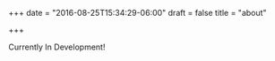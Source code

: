 +++
date = "2016-08-25T15:34:29-06:00"
draft = false
title = "about"

+++

Currently In Development!

